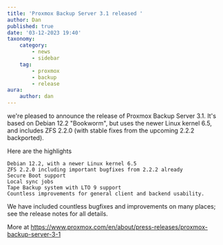```yaml
---
title: 'Proxmox Backup Server 3.1 released '
author: Dan
published: true
date: '03-12-2023 19:40'
taxonomy:
    category:
        - news
        - sidebar
    tag:
        - proxmox
        - backup
        - release
aura:
    author: dan
---
```


we're pleased to announce the release of Proxmox Backup Server 3.1. It's based on Debian 12.2 "Bookworm", but uses the newer Linux kernel 6.5, and includes ZFS 2.2.0 (with stable fixes from the upcoming 2.2.2 backported).

Here are the highlights

    Debian 12.2, with a newer Linux kernel 6.5
    ZFS 2.2.0 including important bugfixes from 2.2.2 already
    Secure Boot support
    Local sync jobs
    Tape Backup system with LTO 9 support
    Countless improvements for general client and backend usability.

We have included countless bugfixes and improvements on many places; see the release notes for all details.

More at https://www.proxmox.com/en/about/press-releases/proxmox-backup-server-3-1